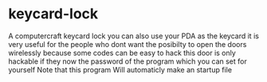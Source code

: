 keycard-lock
============

A computercraft keycard lock you can also use your PDA as the keycard
it is very useful for the people who dont want the posibilty to open the doors wirelessly because some codes can be easy to hack this door is only hackable if they now the password of the program which you can set for yourself
Note that this program Will automaticly make an startup file

